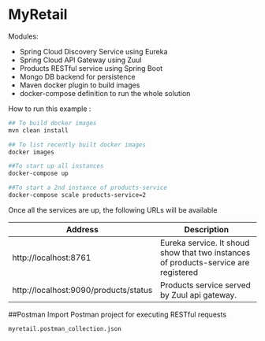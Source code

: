 # MyRetail 

Modules:
- Spring Cloud Discovery Service using Eureka 
- Spring Cloud API Gateway using Zuul
- Products RESTful service using Spring Boot
- Mongo DB backend for persistence
- Maven docker plugin to build images
- docker-compose definition to run the whole solution


How to run this example :

```sh
## To build docker images
mvn clean install

## To list recently built docker images
docker images

##To start up all instances
docker-compose up

##To start a 2nd instance of products-service
docker-compose scale products-service=2
```

Once all the services are up, the following URLs will be available

Address | Description
--- | ---
http://localhost:8761 | Eureka service. It shoud show that two instances of products-service are registered
http://localhost:9090/products/status | Products service served by Zuul api gateway.

##Postman
Import Postman project for executing RESTful requests

```sh
myretail.postman_collection.json
```


